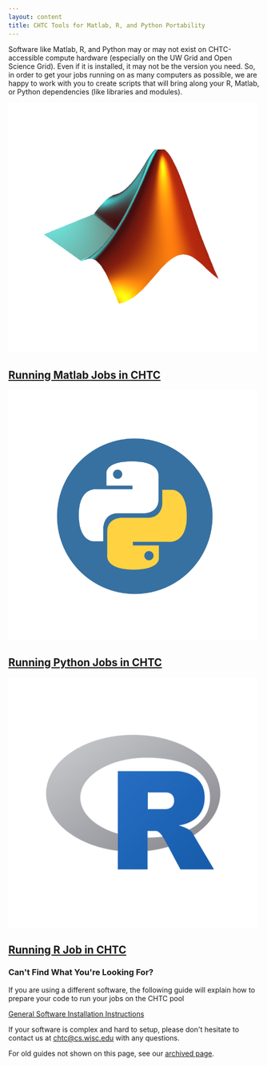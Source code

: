 ```yaml
---
layout: content
title: CHTC Tools for Matlab, R, and Python Portability
---
```


<div class="uw-row-full">
	<div class="uw-row">
		<div class="uw-col uw-body">
            <p>
            Software like Matlab, R, and Python may or may not exist on CHTC-accessible
             compute hardware (especially on the UW Grid and Open Science Grid). Even if
             it is installed, it may not be the version you need. So, in order to get
             your jobs running on as many computers as possible, we are happy to work with
             you to create scripts that will bring  along your R, Matlab, or Python dependencies (like libraries and modules).
            </p>
		</div>
	</div>
</div>
<div class="uw-full-row uw-pad-tb uw-light-grer-bg">
	<div class="uw-row">
		<div class="uw-card">
			<div class="uw-card-content">
				<a href="/matlab-jobs"><img src="/images/Matlab_Logo.png" alt="Matlab Logo"></a>
				<div class="uw-card-copy">
					<h2 class="uw-mini-bar"><a href="/matlab-jobs">Running Matlab Jobs in CHTC</a></h2>
				</div>
			</div>
		</div>
		<div class="uw-card">
			<div class="uw-card-content">
				<a href="/python-jobs">
					<img src="/images/Python_Logo.png" alt="Python Logo">
				</a>
				<div class="uw-card-copy">
					<h2 class="uw-mini-bar"><a href="/python-jobs">Running Python Jobs in CHTC</a></h2>
				</div>
			</div>
		</div>
		<div class="uw-card">
			<div class="uw-card-content">
				<a href="/r-jobs"><img src="/images/R_Logo.png" alt="R logo"></a>
				<div class="uw-card-copy">
					<h2 class="uw-mini-bar"><a href="/r-jobs">Running R Job in CHTC</a></h2>
				</div>
			</div>
		</div>
	</div>
</div>
<div class="uw-row-full">
	<div class="uw-row">
		<div class="uw-col uw-body">
            <h3>
                Can't Find What You're Looking For?
            </h3>
            <p>
                If you are using a different software, the following guide will explain how to prepare your code to run your jobs on the CHTC pool
            </p>
            <p>
                <a href="/inter-submit">
                    General Software Installation Instructions
                </a>
            </p>
        </div>
    </div>
</div>
<div class="uw-row-full">
	<div class="uw-row">
		<div class="uw-col uw-body">
            <p>
                If your software is complex and hard to setup, please don't hesitate to contact us at <a href="mailto:chtc@cs.wisc.edu">chtc@cs.wisc.edu</a> with any questions. 
            </p>
            <p>
                For old guides not shown on this page, see our <a href="archived/howto_overview">archived page</a>.
            </p>
        </div>
    </div>
</div>



